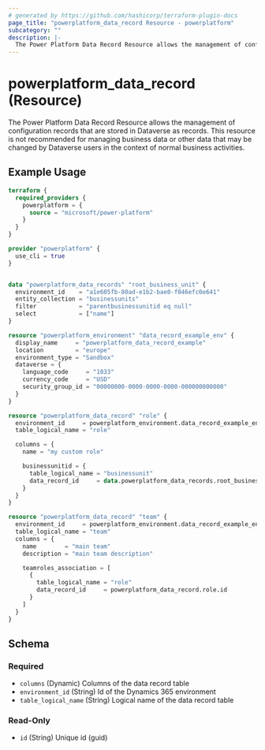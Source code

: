 ```yaml
---
# generated by https://github.com/hashicorp/terraform-plugin-docs
page_title: "powerplatform_data_record Resource - powerplatform"
subcategory: ""
description: |-
  The Power Platform Data Record Resource allows the management of configuration records that are stored in Dataverse as records. This resource is not recommended for managing business data or other data that may be changed by Dataverse users in the context of normal business activities.
---
```


# powerplatform_data_record (Resource)

The Power Platform Data Record Resource allows the management of configuration records that are stored in Dataverse as records. This resource is not recommended for managing business data or other data that may be changed by Dataverse users in the context of normal business activities.

## Example Usage

```terraform
terraform {
  required_providers {
    powerplatform = {
      source = "microsoft/power-platform"
    }
  }
}

provider "powerplatform" {
  use_cli = true
}


data "powerplatform_data_records" "root_business_unit" {
  environment_id    = "a1e605fb-80ad-e1b2-bae0-f046efc0e641"
  entity_collection = "businessunits"
  filter            = "parentbusinessunitid eq null"
  select            = ["name"]
}

resource "powerplatform_environment" "data_record_example_env" {
  display_name     = "powerplatform_data_record_example"
  location         = "europe"
  environment_type = "Sandbox"
  dataverse = {
    language_code     = "1033"
    currency_code     = "USD"
    security_group_id = "00000000-0000-0000-0000-000000000000"
  }
}

resource "powerplatform_data_record" "role" {
  environment_id     = powerplatform_environment.data_record_example_env.id
  table_logical_name = "role"

  columns = {
    name = "my custom role"

    businessunitid = {
      table_logical_name = "businessunit"
      data_record_id     = data.powerplatform_data_records.root_business_unit.rows[0].businessunitid
    }
  }
}

resource "powerplatform_data_record" "team" {
  environment_id     = powerplatform_environment.data_record_example_env.id
  table_logical_name = "team"
  columns = {
    name        = "main team"
    description = "main team description"

    teamroles_association = [
      {
        table_logical_name = "role"
        data_record_id     = powerplatform_data_record.role.id
      }
    ]
  }
}
```

<!-- schema generated by tfplugindocs -->
## Schema

### Required

- `columns` (Dynamic) Columns of the data record table
- `environment_id` (String) Id of the Dynamics 365 environment
- `table_logical_name` (String) Logical name of the data record table

### Read-Only

- `id` (String) Unique id (guid)
